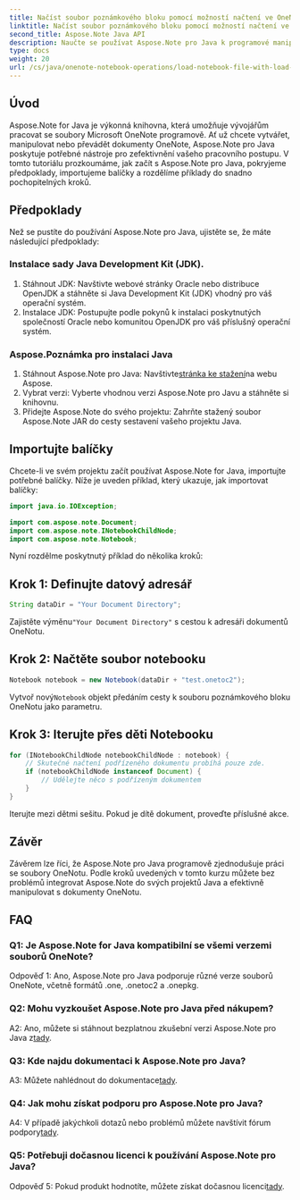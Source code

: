```yaml
---
title: Načíst soubor poznámkového bloku pomocí možností načtení ve OneNotu – Aspose.Note
linktitle: Načíst soubor poznámkového bloku pomocí možností načtení ve OneNotu – Aspose.Note
second_title: Aspose.Note Java API
description: Naučte se používat Aspose.Note pro Java k programové manipulaci se soubory OneNotu. Začněte nyní s naším komplexním návodem.
type: docs
weight: 20
url: /cs/java/onenote-notebook-operations/load-notebook-file-with-load-options/
---
```

## Úvod

Aspose.Note for Java je výkonná knihovna, která umožňuje vývojářům pracovat se soubory Microsoft OneNote programově. Ať už chcete vytvářet, manipulovat nebo převádět dokumenty OneNote, Aspose.Note pro Java poskytuje potřebné nástroje pro zefektivnění vašeho pracovního postupu. V tomto tutoriálu prozkoumáme, jak začít s Aspose.Note pro Java, pokryjeme předpoklady, importujeme balíčky a rozdělíme příklady do snadno pochopitelných kroků.

## Předpoklady

Než se pustíte do používání Aspose.Note pro Java, ujistěte se, že máte následující předpoklady:

### Instalace sady Java Development Kit (JDK).

1. Stáhnout JDK: Navštivte webové stránky Oracle nebo distribuce OpenJDK a stáhněte si Java Development Kit (JDK) vhodný pro váš operační systém.
2. Instalace JDK: Postupujte podle pokynů k instalaci poskytnutých společností Oracle nebo komunitou OpenJDK pro váš příslušný operační systém.

### Aspose.Poznámka pro instalaci Java

1.  Stáhnout Aspose.Note pro Java: Navštivte[stránka ke stažení](https://releases.aspose.com/note/java/)na webu Aspose.
2. Vybrat verzi: Vyberte vhodnou verzi Aspose.Note pro Javu a stáhněte si knihovnu.
3. Přidejte Aspose.Note do svého projektu: Zahrňte stažený soubor Aspose.Note JAR do cesty sestavení vašeho projektu Java.

## Importujte balíčky

Chcete-li ve svém projektu začít používat Aspose.Note for Java, importujte potřebné balíčky. Níže je uveden příklad, který ukazuje, jak importovat balíčky:

```java
import java.io.IOException;

import com.aspose.note.Document;
import com.aspose.note.INotebookChildNode;
import com.aspose.note.Notebook;
```

Nyní rozdělme poskytnutý příklad do několika kroků:

## Krok 1: Definujte datový adresář

```java
String dataDir = "Your Document Directory";
```

 Zajistěte výměnu`"Your Document Directory"` s cestou k adresáři dokumentů OneNotu.

## Krok 2: Načtěte soubor notebooku

```java
Notebook notebook = new Notebook(dataDir + "test.onetoc2");
```

 Vytvoř nový`Notebook` objekt předáním cesty k souboru poznámkového bloku OneNotu jako parametru.

## Krok 3: Iterujte přes děti Notebooku

```java
for (INotebookChildNode notebookChildNode : notebook) {
    // Skutečné načtení podřízeného dokumentu probíhá pouze zde.
    if (notebookChildNode instanceof Document) {
        // Udělejte něco s podřízeným dokumentem
    }
}
```

Iterujte mezi dětmi sešitu. Pokud je dítě dokument, proveďte příslušné akce.

## Závěr

Závěrem lze říci, že Aspose.Note pro Java programově zjednodušuje práci se soubory OneNotu. Podle kroků uvedených v tomto kurzu můžete bez problémů integrovat Aspose.Note do svých projektů Java a efektivně manipulovat s dokumenty OneNotu.

## FAQ

### Q1: Je Aspose.Note for Java kompatibilní se všemi verzemi souborů OneNote?

Odpověď 1: Ano, Aspose.Note pro Java podporuje různé verze souborů OneNote, včetně formátů .one, .onetoc2 a .onepkg.

### Q2: Mohu vyzkoušet Aspose.Note pro Java před nákupem?

 A2: Ano, můžete si stáhnout bezplatnou zkušební verzi Aspose.Note pro Java z[tady](https://releases.aspose.com/).

### Q3: Kde najdu dokumentaci k Aspose.Note pro Java?

 A3: Můžete nahlédnout do dokumentace[tady](https://reference.aspose.com/note/java/).

### Q4: Jak mohu získat podporu pro Aspose.Note pro Java?

 A4: V případě jakýchkoli dotazů nebo problémů můžete navštívit fórum podpory[tady](https://forum.aspose.com/c/note/28).

### Q5: Potřebuji dočasnou licenci k používání Aspose.Note pro Java?

 Odpověď 5: Pokud produkt hodnotíte, můžete získat dočasnou licenci[tady](https://purchase.aspose.com/temporary-license/).